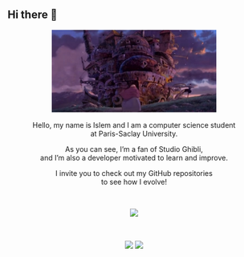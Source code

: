 ## Hi there 👋

<p align="center">
  <img src="assets/howl_moving_castle.jpg" alt="Howl's Castle" width="65%" />
</p>
<p align="center">
  Hello, my name is Islem and I am a computer science student <br />
  at Paris-Saclay University.
</p>

<p align="center">
  As you can see, I’m a fan of Studio Ghibli,<br />
  and I’m also a developer motivated to learn and improve.
</p>

<p align="center">
  I invite you to check out my GitHub repositories <br />
  to see how I evolve!
</p>
<br />
<p align="center">
  <img src="http://github-profile-summary-cards.vercel.app/api/cards/profile-details?username=ifoudil&theme=aura" />
</p>
<br />
<p align="center">
  <img src="http://github-profile-summary-cards.vercel.app/api/cards/repos-per-language?username=ifoudil&theme=aura" />
  <img src="http://github-profile-summary-cards.vercel.app/api/cards/productive-time?username=ifoudil&theme=aura&utcOffset=8" />
</p>
